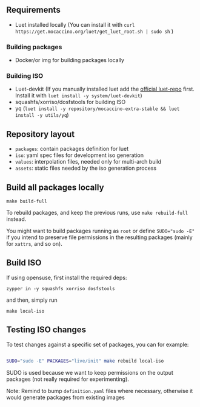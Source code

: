 ## Requirements

- Luet installed locally (You can install it with `curl https://get.mocaccino.org/luet/get_luet_root.sh | sudo sh` )

### Building packages

- Docker/or img for building packages locally

### Building ISO

- Luet-devkit (If you manually installed luet add the [official luet-repo](https://github.com/Luet-lab/luet-repo) first. Install it with `luet install -y system/luet-devkit`)
- squashfs/xorriso/dosfstools for building ISO
- yq (`luet install -y repository/mocaccino-extra-stable && luet install -y utils/yq`)

## Repository layout

- `packages`: contain packages definition for luet
- `iso`: yaml spec files for development iso generation
- `values`: interpolation files, needed only for multi-arch build
- `assets`: static files needed by the iso generation process

## Build all packages locally

```
make build-full
```

To rebuild packages, and keep the previous runs, use `make rebuild-full` instead.

You might want to build packages running as `root` or define `SUDO="sudo -E"` if you intend to preserve file permissions in the resulting packages (mainly for `xattrs`, and so on).

## Build ISO

If using opensuse, first install the required deps:

```
zypper in -y squashfs xorriso dosfstools
```

and then, simply run

```
make local-iso
```

## Testing ISO changes

To test changes against a specific set of packages, you can for example:

```bash

SUDO="sudo -E" PACKAGES="live/init" make rebuild local-iso

```

SUDO is used because we want to keep permissions on the output packages (not really required for experimenting).

Note: Remind to bump `definition.yaml` files where necessary, otherwise it would generate packages from existing images
